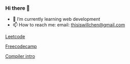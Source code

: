 ### Hi there 👋

- 🌱 I’m currently learning 
web development
- 📫 How to reach me: 
email: thisiswillchen@gmail.com


[Leetcode](https://leetcode.com/u/Double-T1/) 

[Freecodecamp](https://www.freecodecamp.org/enjoyit) 

[Compiler intro](https://courses.edx.org/certificates/5dd850f195484d4ea670d0d09774f4b5?_gl=1*ocfi44*_gcl_aw*R0NMLjE3Mjc0MzQ1MDEuQ2owS0NRandyOW0zQmhESEFSSXNBTnV0MDRiSl82X1Zqc25ua25mOVJhUEpZWGxEYWthY1UycS1Tc2tjdlU3b3p3akU3cnNyRzN0VjRiVWFBdmpkRUFMd193Y0I.*_gcl_au*MTEwNTQzMTU1OS4xNzI3NDM0NTAx*_ga*MjY1ODkwMDI1LjE3Mjc0MzQ1MDE.*_ga_D3KS4KMDT0*MTcyNzQzNDUwMC4xLjEuMTcyNzQzNDgwNi4zOS4wLjA.)

<!--
**Double-T1/Double-T1** is a ✨ _special_ ✨ repository because its `README.md` (this file) appears on your GitHub profile.

Here are some ideas to get you started:

- 🔭 I’m currently working on 
a webpage
# 
- 👯 I’m looking to collaborate on ...
- 🤔 I’m looking for help with ...
- 💬 Ask me about ...

- ⚡ Fun fact: ...
-->
